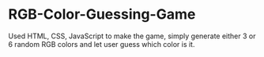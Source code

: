 # RGB-Color-Guessing-Game
Used HTML, CSS, JavaScript to make the game, simply generate either 3 or 6 random RGB colors and let user guess which color is it.
